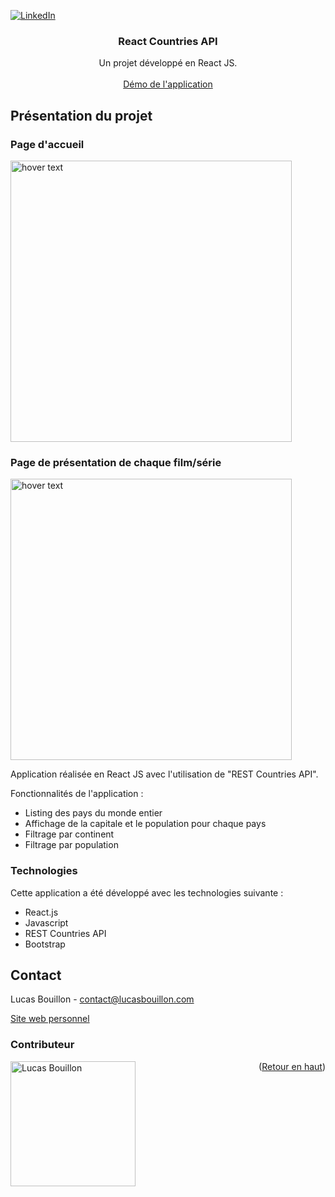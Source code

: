 <div id="top"></div>

[![LinkedIn][linkedin-shield]][linkedin-url]


  <h3 align="center">React Countries API</h3>

  <p align="center">
    Un projet développé en React JS.
    <br />
    <br />
    <a href="http://reactcountries.lucasbouillon.com/">Démo de l'application</a>
  </p>
</div>


<!-- ABOUT THE PROJECT -->
## Présentation du projet

### Page d'accueil
<p align="left">
  <img src="./Capture d’écran 2022-06-03 à 10.36.23.png" width="450" title="hover text">
</p>

### Page de présentation de chaque film/série
<p align="left">
  <img src="./Capture d’écran 2022-06-03 à 10.36.37.png" width="450" title="hover text">
</p>

Application réalisée en React JS avec l'utilisation de "REST Countries API". 

Fonctionnalités de l'application :
* Listing des pays du monde entier
* Affichage de la capitale et le population pour chaque pays
* Filtrage par continent
* Filtrage par population


### Technologies

Cette application a été développé avec les technologies suivante :

* React.js
* Javascript
* REST Countries API
* Bootstrap

<!-- CONTACT -->
## Contact

Lucas Bouillon - contact@lucasbouillon.com

<a href="https://lucasbouillon.com/">Site web personnel</a>

### Contributeur

<img src="https://user-images.githubusercontent.com/78078418/115210740-30c12100-a0ff-11eb-9bb3-99622b221a81.png" title="Lucas Bouillon" width="200px" align="left"/>

<p align="right">(<a href="#top">Retour en haut</a>)</p>



<!-- MARKDOWN LINKS & IMAGES -->
<!-- https://www.markdownguide.org/basic-syntax/#reference-style-links -->
[linkedin-shield]: https://img.shields.io/badge/-LinkedIn-black.svg?style=for-the-badge&logo=linkedin&colorB=555
[linkedin-url]: https://www.linkedin.com/in/lucas-bouillon-91a75899/
